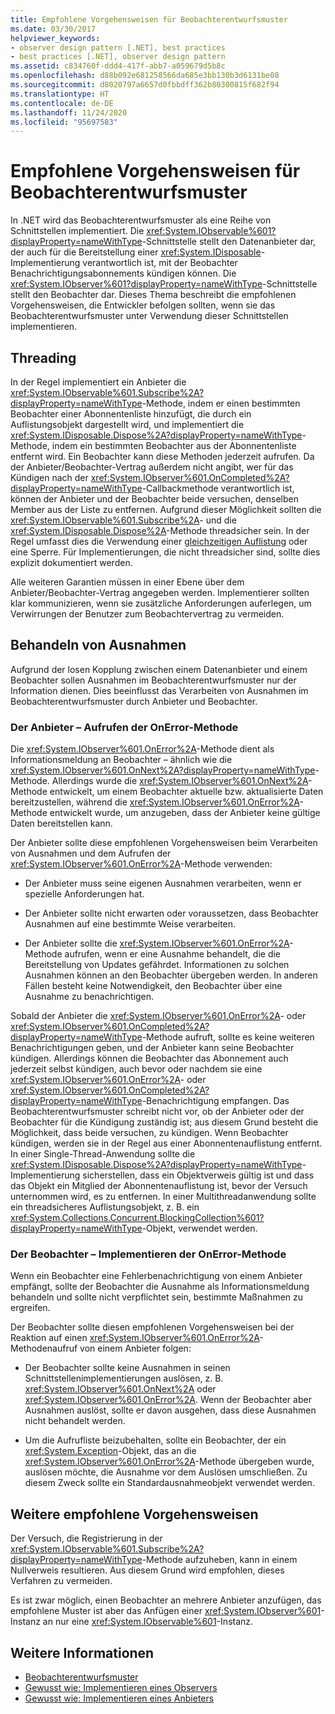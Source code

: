 ```yaml
---
title: Empfohlene Vorgehensweisen für Beobachterentwurfsmuster
ms.date: 03/30/2017
helpviewer_keywords:
- observer design pattern [.NET], best practices
- best practices [.NET], observer design pattern
ms.assetid: c834760f-ddd4-417f-abb7-a059679d5b8c
ms.openlocfilehash: d88b092e681258566da685e3bb130b3d6131be08
ms.sourcegitcommit: d8020797a6657d0fbbdff362b80300815f682f94
ms.translationtype: HT
ms.contentlocale: de-DE
ms.lasthandoff: 11/24/2020
ms.locfileid: "95697583"
---
```

# <a name="observer-design-pattern-best-practices"></a>Empfohlene Vorgehensweisen für Beobachterentwurfsmuster

In .NET wird das Beobachterentwurfsmuster als eine Reihe von Schnittstellen implementiert. Die <xref:System.IObservable%601?displayProperty=nameWithType>-Schnittstelle stellt den Datenanbieter dar, der auch für die Bereitstellung einer <xref:System.IDisposable>-Implementierung verantwortlich ist, mit der Beobachter Benachrichtigungsabonnements kündigen können. Die <xref:System.IObserver%601?displayProperty=nameWithType>-Schnittstelle stellt den Beobachter dar. Dieses Thema beschreibt die empfohlenen Vorgehensweisen, die Entwickler befolgen sollten, wenn sie das Beobachterentwurfsmuster unter Verwendung dieser Schnittstellen implementieren.  
  
## <a name="threading"></a>Threading  

 In der Regel implementiert ein Anbieter die <xref:System.IObservable%601.Subscribe%2A?displayProperty=nameWithType>-Methode, indem er einen bestimmten Beobachter einer Abonnentenliste hinzufügt, die durch ein Auflistungsobjekt dargestellt wird, und implementiert die <xref:System.IDisposable.Dispose%2A?displayProperty=nameWithType>-Methode, indem ein bestimmten Beobachter aus der Abonnentenliste entfernt wird. Ein Beobachter kann diese Methoden jederzeit aufrufen. Da der Anbieter/Beobachter-Vertrag außerdem nicht angibt, wer für das Kündigen nach der <xref:System.IObserver%601.OnCompleted%2A?displayProperty=nameWithType>-Callbackmethode verantwortlich ist, können der Anbieter und der Beobachter beide versuchen, denselben Member aus der Liste zu entfernen. Aufgrund dieser Möglichkeit sollten die <xref:System.IObservable%601.Subscribe%2A>- und die <xref:System.IDisposable.Dispose%2A>-Methode threadsicher sein. In der Regel umfasst dies die Verwendung einer [gleichzeitigen Auflistung](../parallel-programming/data-structures-for-parallel-programming.md) oder eine Sperre. Für Implementierungen, die nicht threadsicher sind, sollte dies explizit dokumentiert werden.  
  
 Alle weiteren Garantien müssen in einer Ebene über dem Anbieter/Beobachter-Vertrag angegeben werden. Implementierer sollten klar kommunizieren, wenn sie zusätzliche Anforderungen auferlegen, um Verwirrungen der Benutzer zum Beobachtervertrag zu vermeiden.  
  
## <a name="handling-exceptions"></a>Behandeln von Ausnahmen  

 Aufgrund der losen Kopplung zwischen einem Datenanbieter und einem Beobachter sollen Ausnahmen im Beobachterentwurfsmuster nur der Information dienen. Dies beeinflusst das Verarbeiten von Ausnahmen im Beobachterentwurfsmuster durch Anbieter und Beobachter.  
  
### <a name="the-provider----calling-the-onerror-method"></a>Der Anbieter – Aufrufen der OnError-Methode  

 Die <xref:System.IObserver%601.OnError%2A>-Methode dient als Informationsmeldung an Beobachter – ähnlich wie die <xref:System.IObserver%601.OnNext%2A?displayProperty=nameWithType>-Methode. Allerdings wurde die <xref:System.IObserver%601.OnNext%2A>-Methode entwickelt, um einem Beobachter aktuelle bzw. aktualisierte Daten bereitzustellen, während die <xref:System.IObserver%601.OnError%2A>-Methode entwickelt wurde, um anzugeben, dass der Anbieter keine gültige Daten bereitstellen kann.  
  
 Der Anbieter sollte diese empfohlenen Vorgehensweisen beim Verarbeiten von Ausnahmen und dem Aufrufen der <xref:System.IObserver%601.OnError%2A>-Methode verwenden:  
  
- Der Anbieter muss seine eigenen Ausnahmen verarbeiten, wenn er spezielle Anforderungen hat.  
  
- Der Anbieter sollte nicht erwarten oder voraussetzen, dass Beobachter Ausnahmen auf eine bestimmte Weise verarbeiten.  
  
- Der Anbieter sollte die <xref:System.IObserver%601.OnError%2A>-Methode aufrufen, wenn er eine Ausnahme behandelt, die die Bereitstellung von Updates gefährdet. Informationen zu solchen Ausnahmen können an den Beobachter übergeben werden. In anderen Fällen besteht keine Notwendigkeit, den Beobachter über eine Ausnahme zu benachrichtigen.  
  
 Sobald der Anbieter die <xref:System.IObserver%601.OnError%2A>- oder <xref:System.IObserver%601.OnCompleted%2A?displayProperty=nameWithType>-Methode aufruft, sollte es keine weiteren Benachrichtigungen geben, und der Anbieter kann seine Beobachter kündigen. Allerdings können die Beobachter das Abonnement auch jederzeit selbst kündigen, auch bevor oder nachdem sie eine <xref:System.IObserver%601.OnError%2A>- oder <xref:System.IObserver%601.OnCompleted%2A?displayProperty=nameWithType>-Benachrichtigung empfangen. Das Beobachterentwurfsmuster schreibt nicht vor, ob der Anbieter oder der Beobachter für die Kündigung zuständig ist; aus diesem Grund besteht die Möglichkeit, dass beide versuchen, zu kündigen. Wenn Beobachter kündigen, werden sie in der Regel aus einer Abonnentenauflistung entfernt. In einer Single-Thread-Anwendung sollte die <xref:System.IDisposable.Dispose%2A?displayProperty=nameWithType>-Implementierung sicherstellen, dass ein Objektverweis gültig ist und dass das Objekt ein Mitglied der Abonnentenauflistung ist, bevor der Versuch unternommen wird, es zu entfernen. In einer Multithreadanwendung sollte ein threadsicheres Auflistungsobjekt, z. B. ein <xref:System.Collections.Concurrent.BlockingCollection%601?displayProperty=nameWithType>-Objekt, verwendet werden.  
  
### <a name="the-observer----implementing-the-onerror-method"></a>Der Beobachter – Implementieren der OnError-Methode  

 Wenn ein Beobachter eine Fehlerbenachrichtigung von einem Anbieter empfängt, sollte der Beobachter die Ausnahme als Informationsmeldung behandeln und sollte nicht verpflichtet sein, bestimmte Maßnahmen zu ergreifen.  
  
 Der Beobachter sollte diesen empfohlenen Vorgehensweisen bei der Reaktion auf einen <xref:System.IObserver%601.OnError%2A>-Methodenaufruf von einem Anbieter folgen:  
  
- Der Beobachter sollte keine Ausnahmen in seinen Schnittstellenimplementierungen auslösen, z. B. <xref:System.IObserver%601.OnNext%2A> oder <xref:System.IObserver%601.OnError%2A>. Wenn der Beobachter aber Ausnahmen auslöst, sollte er davon ausgehen, dass diese Ausnahmen nicht behandelt werden.  
  
- Um die Aufrufliste beizubehalten, sollte ein Beobachter, der ein <xref:System.Exception>-Objekt, das an die <xref:System.IObserver%601.OnError%2A>-Methode übergeben wurde, auslösen möchte, die Ausnahme vor dem Auslösen umschließen. Zu diesem Zweck sollte ein Standardausnahmeobjekt verwendet werden.  
  
## <a name="additional-best-practices"></a>Weitere empfohlene Vorgehensweisen  

 Der Versuch, die Registrierung in der <xref:System.IObservable%601.Subscribe%2A?displayProperty=nameWithType>-Methode aufzuheben, kann in einem Nullverweis resultieren. Aus diesem Grund wird empfohlen, dieses Verfahren zu vermeiden.  
  
 Es ist zwar möglich, einen Beobachter an mehrere Anbieter anzufügen, das empfohlene Muster ist aber das Anfügen einer <xref:System.IObserver%601>-Instanz an nur eine <xref:System.IObservable%601>-Instanz.  
  
## <a name="see-also"></a>Weitere Informationen

- [Beobachterentwurfsmuster](observer-design-pattern.md)
- [Gewusst wie: Implementieren eines Observers](how-to-implement-an-observer.md)
- [Gewusst wie: Implementieren eines Anbieters](how-to-implement-a-provider.md)
